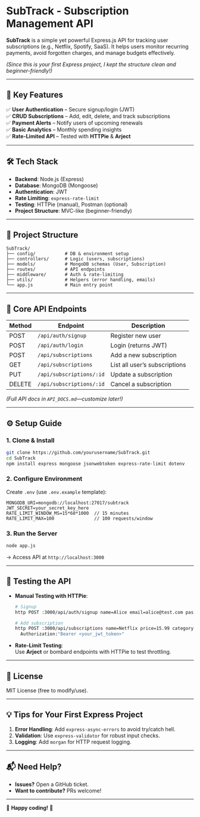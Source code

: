 # **SubTrack - Subscription Management API**  


**SubTrack** is a simple yet powerful Express.js API for tracking user subscriptions (e.g., Netflix, Spotify, SaaS). It helps users monitor recurring payments, avoid forgotten charges, and manage budgets effectively.  

*(Since this is your first Express project, I kept the structure clean and beginner-friendly!)*  

---

## **🚀 Key Features**  
✅ **User Authentication** – Secure signup/login (JWT)  
✅ **CRUD Subscriptions** – Add, edit, delete, and track subscriptions  
✅ **Payment Alerts** – Notify users of upcoming renewals  
✅ **Basic Analytics** – Monthly spending insights  
✅ **Rate-Limited API** – Tested with **HTTPie** & **Arject**  

---

## **🛠️ Tech Stack**  
- **Backend**: Node.js (Express)  
- **Database**: MongoDB (Mongoose)  
- **Authentication**: JWT  
- **Rate Limiting**: `express-rate-limit`  
- **Testing**: HTTPie (manual), Postman (optional)  
- **Project Structure**: MVC-like (beginner-friendly)  

---

## **📂 Project Structure**  
```plaintext
SubTrack/
├── config/           # DB & environment setup
├── controllers/      # Logic (users, subscriptions)
├── models/           # MongoDB schemas (User, Subscription)
├── routes/           # API endpoints
├── middleware/       # Auth & rate-limiting
├── utils/            # Helpers (error handling, emails)
└── app.js            # Main entry point
```

---

## **🔌 Core API Endpoints**  
| Method | Endpoint                  | Description                          |
|--------|---------------------------|--------------------------------------|
| POST   | `/api/auth/signup`        | Register new user                    |
| POST   | `/api/auth/login`         | Login (returns JWT)                  |
| POST   | `/api/subscriptions`      | Add a new subscription               |
| GET    | `/api/subscriptions`      | List all user’s subscriptions        |
| PUT    | `/api/subscriptions/:id`  | Update a subscription                |
| DELETE | `/api/subscriptions/:id`  | Cancel a subscription                |

*(Full API docs in `API_DOCS.md`—customize later!)*  

---

## **⚙️ Setup Guide**  

### **1. Clone & Install**  
```bash
git clone https://github.com/yourusername/SubTrack.git
cd SubTrack
npm install express mongoose jsonwebtoken express-rate-limit dotenv
```

### **2. Configure Environment**  
Create `.env` (use `.env.example` template):  
```env
MONGODB_URI=mongodb://localhost:27017/subtrack
JWT_SECRET=your_secret_key_here
RATE_LIMIT_WINDOW_MS=15*60*1000  // 15 minutes
RATE_LIMIT_MAX=100               // 100 requests/window
```

### **3. Run the Server**  
```bash
node app.js
```
→ Access API at `http://localhost:3000`  

---

## **🧪 Testing the API**  
- **Manual Testing with HTTPie**:  
  ```bash
  # Signup
  http POST :3000/api/auth/signup name=Alice email=alice@test.com password=123456

  # Add subscription
  http POST :3000/api/subscriptions name=Netflix price=15.99 category=entertainment \
    Authorization:"Bearer <your_jwt_token>"
  ```

- **Rate-Limit Testing**:  
  Use **Arject** or bombard endpoints with HTTPie to test throttling.  

---

## **📜 License**  
MIT License (free to modify/use).  

---

## **💡 Tips for Your First Express Project**  
1. **Error Handling**: Add `express-async-errors` to avoid try/catch hell.  
2. **Validation**: Use `express-validator` for robust input checks.  
3. **Logging**: Add `morgan` for HTTP request logging.  

---

## **📬 Need Help?**  
- **Issues?** Open a GitHub ticket.  
- **Want to contribute?** PRs welcome!  

---

🌟 **Happy coding!** 🌟  
